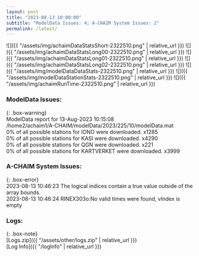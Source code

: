 ```yaml
---
layout: post
title: "2023-08-13 10:00:00"
subtitle: "ModelData Issues: 4; A-CHAIM System Issues: 2"
permalink: /latest/
---
```


![]({{ "/assets/img/achaimDataStatsShort-2322510.png" | relative_url }})
![]({{ "/assets/img/achaimDataStatsLong00-2322510.png" | relative_url }})
![]({{ "/assets/img/achaimDataStatsLong01-2322510.png" | relative_url }})
![]({{ "/assets/img/achaimDataStatsLong02-2322510.png" | relative_url }})
![]({{ "/assets/img/modelDataDataStats-2322510.png" | relative_url }})
![]({{ "/assets/img/modelDataStationStats-2322510.png" | relative_url }})
![]({{ "/assets/img/achaimRunTime-2322510.png" | relative_url }})


### ModelData Issues:  
  
{: .box-warning}  
 ModelData report for 13-Aug-2023 10:15:08   
 /home2/achaim1/A-CHAIM/modelData/2023/225/10/modelData.mat   
 0% of all possible stations for IONO were downloaded. x1285   
 0% of all possible stations for KASI were downloaded. x4290   
 0% of all possible stations for QGN were downloaded. x221   
 0% of all possible stations for KARTVERKET were downloaded. x3999   
  
### A-CHAIM System Issues:  
  
{: .box-error}  
2023-08-13 10:46:23 The logical indices contain a true value outside of the array bounds.  
2023-08-13 10:46:24 RINEX303o:No valid times were found, vIndex is empty  

### Logs:  
  
{: .box-note}  
[Logs.zip]({{ "/assets/other/logs.zip" | relative_url }})  
[Log Info]({{ "/logInfo" | relative_url }})  
